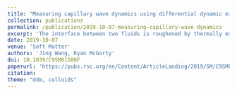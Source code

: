 ```yaml
---
title: "Measuring capillary wave dynamics using differential dynamic microscopy"
collection: publications
permalink: /publication/2019-10-07-measuring-capillary-wave-dynamics
excerpt: 'The interface between two fluids is roughened by thermally excited capillary waves. By using colloid-polymer systems which exhibit liquid-gas phase separation, the time and length scales of capillary waves become accessible to optical microscopy methods. Here, we study such a system using bright-field optical microscopy combined with a novel extension of differential dynamic microscopy. ='
date: 2019-10-07
venue: 'Soft Matter'
authors: 'Jing Wang, Ryan McGorty'
doi: 10.1039/C9SM01508F
paperurl: 'https://pubs.rsc.org/en/Content/ArticleLanding/2019/SM/C9SM01508F'
citation: 
theme: "ddm, colloids"
---
```

